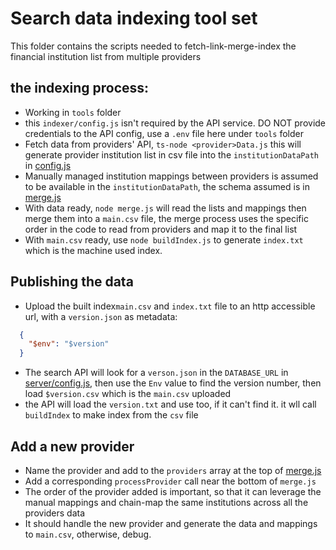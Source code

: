 # Search data indexing tool set

This folder contains the scripts needed to fetch-link-merge-index the financial institution list from multiple providers

## the indexing process:
- Working in `tools` folder
- this `indexer/config.js` isn't required by the API service. DO NOT provide credentials to the API config, use a `.env` file here under `tools` folder
- Fetch data from providers' API, `ts-node <provider>Data.js`
  this will generate provider institution list in csv file into the `institutionDataPath` in [config.js](./config.js)
- Manually managed institution mappings between providers is assumed to be available in the `institutionDataPath`, the schema assumed is in [merge.js](./tools/merge.js)
- With data ready, `node merge.js` will read the lists and mappings then merge them into a `main.csv` file, 
  the merge process uses the specific order in the code to read from providers and map it to the final list 
- With `main.csv` ready, use `node buildIndex.js` to generate `index.txt` which is the machine used index.

## Publishing the data
- Upload the built index`main.csv` and `index.txt` file to an http accessible url, with a `version.json` as metadata:
```json
  {
    "$env": "$version"
  }
```
- The search API will look for a `verson.json` in the `DATABASE_URL` in [server/config.js](../server/config.js), then use the `Env` value to find the version number, then load `$version.csv` which is the `main.csv` uploaded
- the API will load the `version.txt` and use too, if it can't find it. it wll call `buildIndex` to make index from the `csv` file

## Add a new provider
- Name the provider and add to the `providers` array at the top of [merge.js](./tools/merge.js)
- Add a corresponding `processProvider` call near the bottom of `merge.js`
- The order of the provider added is important, so that it can leverage the manual mappings and chain-map the same institutions across all the providers data
- It should handle the new provider and generate the data and mappings to `main.csv`, otherwise, debug.


